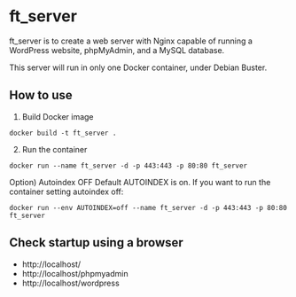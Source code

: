# ft_server
ft_server is to create a web server with Nginx capable of running a WordPress website, phpMyAdmin, and a MySQL database.

This server will run in only one Docker container, under Debian Buster.

## How to use
1) Build Docker image
```
docker build -t ft_server .
```
2) Run the container
```
docker run --name ft_server -d -p 443:443 -p 80:80 ft_server
```
Option) Autoindex OFF
Default AUTOINDEX is on. If you want to run the container setting autoindex off:
```
docker run --env AUTOINDEX=off --name ft_server -d -p 443:443 -p 80:80 ft_server
```

## Check startup using a browser
- http://localhost/
- http://localhost/phpmyadmin
- http://localhost/wordpress
